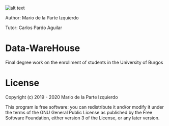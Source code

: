 ![alt text](https://github.com/mdi0007/Sistema-de-Informaci-n-sobre-Matriculaci-n/blob/master/logo.JPG)

Author: Mario de la Parte Izquierdo

Tutor: Carlos Pardo Aguilar

# Data-WareHouse

Final degree work on the enrollment of students in the University of Burgos







# License

Copyright (c) 2019 - 2020 Mario de la Parte Izquierdo

This program is free software: you can redistribute it and/or modify it under the terms of the GNU General Public License as published by the Free Software Foundation, either version 3 of the License, or any later version.
